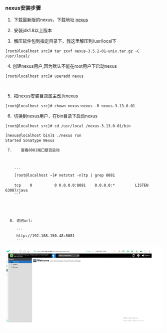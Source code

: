 ### nexus安装步骤



1. ​     下载最新版的nexus，下载地址 [nexus]( https://www.sonatype.com/download-oss-sonatype)

2. ​      安装jdk1.8以上版本

3. ​    解压软件包到指定目录下，我这里解压到/usr/local下


```
[root@localhost src]# tar zxvf nexus-3.5.2-01-unix.tar.gz -C /usr/local/
```

  

4.    创建nexus用户,因为默认不能在root用户下启动nexus



```
[root@localhost src]# useradd nexus

```

​     

5. ​        把nexus安装目录属主改为nexus



```
[root@localhost src]# chown nexus:nexus -R nexus-3.13.0-01
```



6. ​       切换到nexus用户，在bin目录下启动nexus



```
[root@localhost src]# cd /usr/local /nexus-3.13.0-01/bin

```

```
[nexus@localhost bin]$ ./nexus run
Started Sonatype Nexus
```



     7.    查看8081端口是否启动



        ```
        [root@localhost ~]# netstat -nltp | grep 8081
        
        tcp    0          0 0.0.0.0:8081    0.0.0.0:*         LISTEN 63087/java
        ```




      8. 访问url: 
    
         ```
         http://192.168.150.48:8081
         ```







![](images\web-nexus.png)



